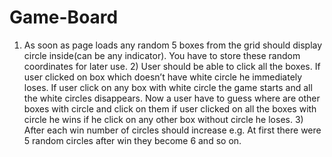 # Game-Board
1) As soon as page loads any random 5 boxes from the grid should display circle inside(can be any indicator). You have to store these random coordinates for later use. 2) User should be able to click all the boxes. If user clicked on box which doesn’t have white circle he immediately loses. If user click on any box with white circle the game starts and all the white circles disappears. Now a user have to guess where are other boxes with circle and click on them if user clicked on all the boxes with circle he wins if he click on any other box without circle he loses. 3) After each win number of circles should increase e.g. At first there were 5 random circles after win they become 6 and so on.
